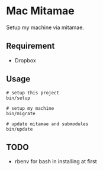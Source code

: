 # Mac Mitamae

Setup my machine via mitamae.

## Requirement

- Dropbox

## Usage

```
# setup this project
bin/setup

# setup my machine
bin/migrate

# update mitamae and submodules
bin/update
```

## TODO

- rbenv for bash in installing at first
